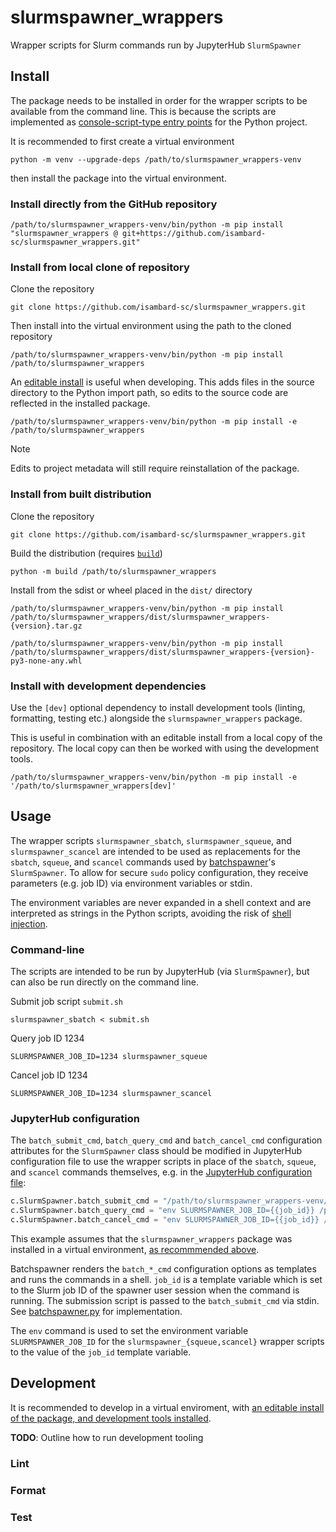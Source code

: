 # slurmspawner_wrappers

Wrapper scripts for Slurm commands run by JupyterHub `SlurmSpawner`

## Install

The package needs to be installed in order for the wrapper scripts to be available from the command line.
This is because the scripts are implemented as [console-script-type entry points][entry-points-setuptools-docs] for the Python project.

[entry-points-setuptools-docs]: https://setuptools.pypa.io/en/latest/userguide/entry_point.html

It is recommended to first create a virtual environment

```shell
python -m venv --upgrade-deps /path/to/slurmspawner_wrappers-venv
```

then install the package into the virtual environment.

### Install directly from the GitHub repository

```shell
/path/to/slurmspawner_wrappers-venv/bin/python -m pip install "slurmspawner_wrappers @ git+https://github.com/isambard-sc/slurmspawner_wrappers.git"
```

### Install from local clone of repository

Clone the repository

```shell
git clone https://github.com/isambard-sc/slurmspawner_wrappers.git
```

Then install into the virtual environment using the path to the cloned repository

```shell
/path/to/slurmspawner_wrappers-venv/bin/python -m pip install /path/to/slurmspawner_wrappers
```

An [editable install][editable-installs-pip-docs] is useful when developing. This adds files in the source directory to the Python import path, so edits to the source code are reflected in the installed package.

[editable-installs-pip-docs]: https://pip.pypa.io/en/stable/topics/local-project-installs/#editable-installs

```shell
/path/to/slurmspawner_wrappers-venv/bin/python -m pip install -e /path/to/slurmspawner_wrappers
```

> [!NOTE]
> Edits to project metadata will still require reinstallation of the package.

### Install from built distribution

Clone the repository

```shell
git clone https://github.com/isambard-sc/slurmspawner_wrappers.git
```

Build the distribution (requires [`build`][pypa-build-docs])

[pypa-build-docs]: https://build.pypa.io

```shell
python -m build /path/to/slurmspawner_wrappers
```

Install from the sdist or wheel placed in the `dist/` directory

```shell
/path/to/slurmspawner_wrappers-venv/bin/python -m pip install /path/to/slurmspawner_wrappers/dist/slurmspawner_wrappers-{version}.tar.gz
```

```shell
/path/to/slurmspawner_wrappers-venv/bin/python -m pip install /path/to/slurmspawner_wrappers/dist/slurmspawner_wrappers-{version}-py3-none-any.whl
```

### Install with development dependencies

Use the `[dev]` optional dependency to install development tools (linting, formatting, testing etc.) alongside the `slurmspawner_wrappers` package.

This is useful in combination with an editable install from a local copy of the repository. The local copy can then be worked with using the development tools.

```shell
/path/to/slurmspawner_wrappers-venv/bin/python -m pip install -e '/path/to/slurmspawner_wrappers[dev]'
```

## Usage

The wrapper scripts `slurmspawner_sbatch`, `slurmspawner_squeue`, and `slurmspawner_scancel` are intended to be used as replacements for the `sbatch`, `squeue`, and `scancel` commands used by [batchspawner][batchspawner-github]'s `SlurmSpawner`.
To allow for secure `sudo` policy configuration, they receive parameters (e.g. job ID) via environment variables or stdin.

[batchspawner-github]: https://github.com/jupyterhub/batchspawner/

The environment variables are never expanded in a shell context and are interpreted as strings in the Python scripts, avoiding the risk of [shell injection][shell-injection-wikipedia].

[shell-injection-wikipedia]: https://en.wikipedia.org/wiki/Code_injection

### Command-line

The scripts are intended to be run by JupyterHub (via `SlurmSpawner`), but can also be run directly on the command line.

Submit job script `submit.sh`

```shell
slurmspawner_sbatch < submit.sh
```

Query job ID 1234

```shell
SLURMSPAWNER_JOB_ID=1234 slurmspawner_squeue
```

Cancel job ID 1234

```shell
SLURMSPAWNER_JOB_ID=1234 slurmspawner_scancel
```

### JupyterHub configuration

The `batch_submit_cmd`, `batch_query_cmd` and `batch_cancel_cmd` configuration attributes for the `SlurmSpawner` class should be modified in  JupyterHub configuration file to use the wrapper scripts in place of the `sbatch`, `squeue`, and `scancel` commands themselves, e.g. in the [JupyterHub configuration file][config-ref-jupyterhub-docs]:

[config-ref-jupyterhub-docs]: https://jupyterhub.readthedocs.io/en/latest/reference/config-reference.html

```python
c.SlurmSpawner.batch_submit_cmd = "/path/to/slurmspawner_wrappers-venv/bin/slurmspawner_sbatch"
c.SlurmSpawner.batch_query_cmd = "env SLURMSPAWNER_JOB_ID={{job_id}} /path/to/slurmspawner_wrappers-venv/bin/slurmspawner_squeue"
c.SlurmSpawner.batch_cancel_cmd = "env SLURMSPAWNER_JOB_ID={{job_id}} /path/to/slurmspawner_wrappers-venv/bin/slurmspawner_scancel"
```

This example assumes that the `slurmspawner_wrappers` package was installed in a virtual environment, [as recommmended above](#install).

Batchspawner renders the `batch_*_cmd` configuration options as templates and runs the commands in a shell. `job_id` is a template variable which is set to the Slurm job ID of the spawner user session when the command is running. The submission script is passed to the `batch_submit_cmd` via stdin. See [batchspawner.py][batchspawner.py-batchspawner-github] for implementation.

The `env` command is used to set the environment variable `SLURMSPAWNER_JOB_ID` for the `slurmspawner_{squeue,scancel}` wrapper scripts to the value of the `job_id` template variable.

[batchspawner.py-batchspawner-github]: https://github.com/jupyterhub/batchspawner/blob/main/batchspawner/batchspawner.py

## Development

It is recommended to develop in a virtual enviroment, with [an editable install of the package, and development tools installed](#install-with-development-dependencies).

**TODO**: Outline how to run development tooling

### Lint

### Format

### Test
